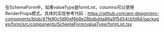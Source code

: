 在SchemaForm中，如果valueType是formList，columns可以使用RenderProps模式。具体的实现参考代码：https://github.com/ant-design/pro-components/blob/47fe90c1d90ef6b8e28bdbdda86a915454cb1d64/packages/form/src/components/SchemaForm/valueType/formList.tsx
